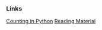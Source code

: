 ### Links

[Counting in Python](https://realpython.com/lessons/counting-python-counter-overview/)
[Reading Material](https://realpython.com/python-counter/#counting-objects-in-python)
